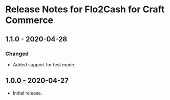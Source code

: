 # Release Notes for Flo2Cash for Craft Commerce

## 1.1.0 - 2020-04-28

### Changed
- Added support for test mode.

## 1.0.0 - 2020-04-27

- Initial release.
